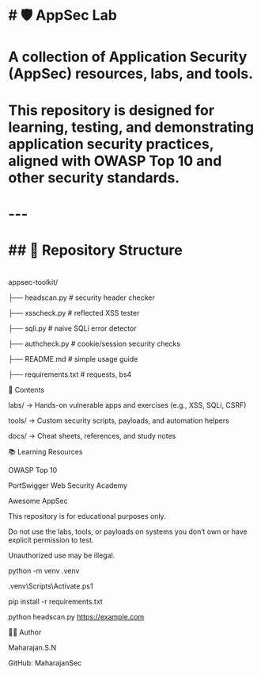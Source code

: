 # \# 🛡️ AppSec Lab

# 

# A collection of Application Security (AppSec) resources, labs, and tools.

# This repository is designed for learning, testing, and demonstrating application security practices, aligned with OWASP Top 10 and other security standards.

# 

# ---

# 

# \## 📂 Repository Structure

# 

appsec-toolkit/

├── headscan.py      # security header checker

├── xsscheck.py      # reflected XSS tester

├── sqli.py          # naive SQLi error detector

├── authcheck.py     # cookie/session security checks

├── README.md        # simple usage guide

├── requirements.txt # requests, bs4



📘 Contents



labs/ → Hands-on vulnerable apps and exercises (e.g., XSS, SQLi, CSRF)



tools/ → Custom security scripts, payloads, and automation helpers



docs/ → Cheat sheets, references, and study notes





📚 Learning Resources



OWASP Top 10



PortSwigger Web Security Academy



Awesome AppSec



This repository is for educational purposes only.

Do not use the labs, tools, or payloads on systems you don’t own or have explicit permission to test.

Unauthorized use may be illegal.



python -m venv .venv

.venv\\Scripts\\Activate.ps1

pip install -r requirements.txt

python headscan.py https://example.com





👨‍💻 Author



Maharajan.S.N

GitHub: MaharajanSec

